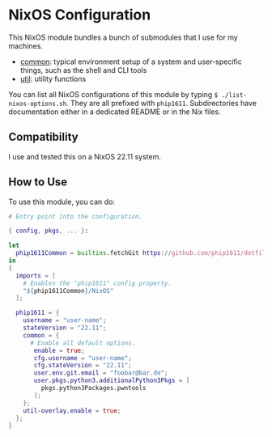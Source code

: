 # NixOS Configuration

This NixOS module bundles a bunch of submodules that I use for my machines.
- [common](common/README.md): typical environment setup of a system and
  user-specific things, such as the shell and CLI tools
- [util](util/README.md): utility functions

You can list all NixOS configurations of this module by typing
`$ ./list-nixos-options.sh`. They are all prefixed with `phip1611`.
Subdirectories have documentation either in a dedicated README or in the Nix
files.

## Compatibility
I use and tested this on a NixOS 22.11 system.

## How to Use
To use this module, you can do:
```nix
# Entry point into the configuration.

{ config, pkgs, ... }:

let
  phip1611Common = builtins.fetchGit https://github.com/phip1611/dotfiles.git;
in
{
  imports = [
    # Enables the "phip1611" config property.
    "${phip1611Common}/NixOS"
  ];

  phip1611 = {
    username = "user-name";
    stateVersion = "22.11";
    common = {
      # Enable all default options.
       enable = true;
       cfg.username = "user-name";
       cfg.stateVersion = "22.11";
       user.env.git.email = "foobar@bar.de";
       user.pkgs.python3.additionalPython3Pkgs = [
         pkgs.python3Packages.pwntools
       ];
    };
    util-overlay.enable = true;
  };
}
```
